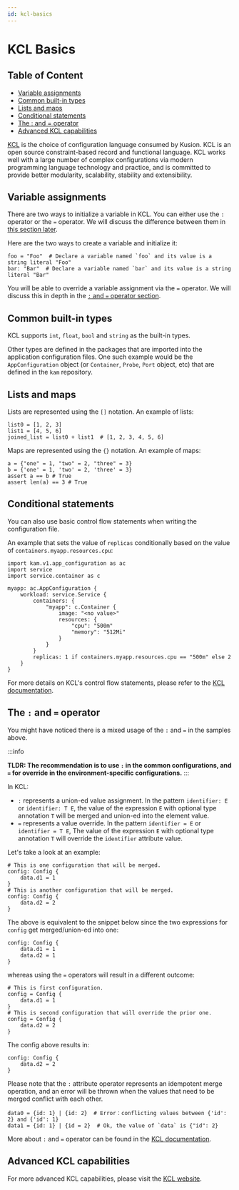 ```yaml
---
id: kcl-basics
---
```


# KCL Basics

## Table of Content
- [Variable assignments](#variable-assignments)
- [Common built-in types](#common-built-in-types)
- [Lists and maps](#lists-and-maps)
- [Conditional statements](#conditional-statements)
- [The : and = operator](#the--and--operator)
- [Advanced KCL capabilities](#advanced-kcl-capabilities)

[KCL](https://kcl-lang.io/) is the choice of configuration language consumed by Kusion. KCL is an open source constraint-based record and functional language. KCL works well with a large number of complex configurations via modern programming language technology and practice, and is committed to provide better modularity, scalability, stability and extensibility.

## Variable assignments

There are two ways to initialize a variable in KCL. You can either use the `:` operator or the `=` operator. We will discuss the difference between them in [this section later](#the--and--operator).

Here are the two ways to create a variable and initialize it:
```
foo = "Foo"  # Declare a variable named `foo` and its value is a string literal "Foo"
bar: "Bar"  # Declare a variable named `bar` and its value is a string literal "Bar"
```

You will be able to override a variable assignment via the `=` operator. We will discuss this in depth in the [`:` and `=` operator section](#the--and--operator).

## Common built-in types

KCL supports `int`, `float`, `bool` and `string` as the built-in types.

Other types are defined in the packages that are imported into the application configuration files. One such example would be the `AppConfiguration` object (or `Container`, `Probe`, `Port` object, etc) that are defined in the `kam` repository.

## Lists and maps

Lists are represented using the `[]` notation.
An example of lists:
```
list0 = [1, 2, 3]
list1 = [4, 5, 6]
joined_list = list0 + list1  # [1, 2, 3, 4, 5, 6]
```

Maps are represented using the `{}` notation.
An example of maps:
```
a = {"one" = 1, "two" = 2, "three" = 3}
b = {'one' = 1, 'two' = 2, 'three' = 3}
assert a == b # True
assert len(a) == 3 # True
```

## Conditional statements
You can also use basic control flow statements when writing the configuration file.

An example that sets the value of `replicas` conditionally based on the value of `containers.myapp.resources.cpu`:
```
import kam.v1.app_configuration as ac
import service
import service.container as c

myapp: ac.AppConfiguration {
    workload: service.Service {
        containers: {
            "myapp": c.Container {
                image: "<no value>"
                resources: {
                    "cpu": "500m"
                    "memory": "512Mi"
                }
            }
        }
        replicas: 1 if containers.myapp.resources.cpu == "500m" else 2
    }
}
```

For more details on KCL's control flow statements, please refer to the [KCL documentation](https://kcl-lang.io/docs/reference/lang/tour#control-flow-statements).

## The `:` and `=` operator

You might have noticed there is a mixed usage of the `:` and `=` in the samples above.

:::info

**TLDR: The recommendation is to use `:` in the common configurations, and `=` for override in the environment-specific configurations.**
:::

In KCL:
- `:` represents a union-ed value assignment. In the pattern `identifier: E` or `identifier: T E`, the value of the expression `E` with optional type annotation `T` will be merged and union-ed into the element value.
- `=` represents a value override. In the pattern `identifier = E` or `identifier = T E`, The value of the expression `E` with optional type annotation `T` will override the `identifier` attribute value.

Let's take a look at an example:
```
# This is one configuration that will be merged.
config: Config {
    data.d1 = 1
}
# This is another configuration that will be merged.
config: Config {
    data.d2 = 2
}
```

The above is equivalent to the snippet below since the two expressions for `config` get merged/union-ed into one:
```
config: Config {
    data.d1 = 1
    data.d2 = 1
}
```

whereas using the `=` operators will result in a different outcome:
```
# This is first configuration.
config = Config {
    data.d1 = 1
}
# This is second configuration that will override the prior one.
config = Config {
    data.d2 = 2
}
```

The config above results in:
```
config: Config {
    data.d2 = 2
}
```

Please note that the `:` attribute operator represents an idempotent merge operation, and an error will be thrown when the values that need to be merged conflict with each other.

```
data0 = {id: 1} | {id: 2}  # Error：conflicting values between {'id': 2} and {'id': 1}
data1 = {id: 1} | {id = 2}  # Ok, the value of `data` is {"id": 2}
```

More about `:` and `=` operator can be found in the [KCL documentation](https://kcl-lang.io/docs/reference/lang/tour#config-operations).

## Advanced KCL capabilities

For more advanced KCL capabilities, please visit the [KCL website](https://kcl-lang.io/docs/user_docs/support/faq-kcl).
